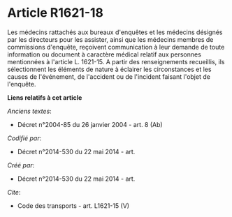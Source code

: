 # Article R1621-18

Les médecins rattachés aux bureaux d'enquêtes et les médecins désignés par les directeurs pour les assister, ainsi que les
médecins membres de commissions d'enquête, reçoivent communication à leur demande de toute information ou document à
caractère médical relatif aux personnes mentionnées à l'article L. 1621-15. A partir des renseignements recueillis, ils
sélectionnent les éléments de nature à éclairer les circonstances et les causes de l'événement, de l'accident ou de
l'incident faisant l'objet de l'enquête.

**Liens relatifs à cet article**

_Anciens textes_:

  - Décret n°2004-85 du 26 janvier 2004 - art. 8 (Ab)

_Codifié par_:

  - Décret n°2014-530 du 22 mai 2014 - art.

_Créé par_:

  - Décret n°2014-530 du 22 mai 2014 - art.

_Cite_:

  - Code des transports - art. L1621-15 (V)
